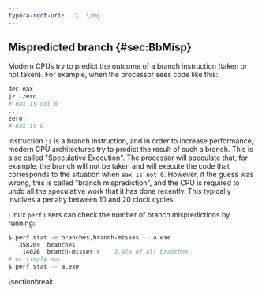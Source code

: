 ```yaml
---
typora-root-url: ..\..\img
---
```


## Mispredicted branch {#sec:BbMisp}

Modern CPUs try to predict the outcome of a branch instruction (taken or not taken). For example, when the processor sees code like this:
```bash
dec eax
jz .zero
# eax is not 0
...
zero:
# eax is 0
```

Instruction `jz` is a branch instruction, and in order to increase performance, modern CPU architectures try to predict the result of such a branch. This is also called "Speculative Execution". The processor will speculate that, for example, the branch will not be taken and will execute the code that corresponds to the situation when `eax is not 0`. However, if the guess was wrong, this is called "branch misprediction", and the CPU is required to undo all the speculative work that it has done recently. This typically involves a penalty between 10 and 20 clock cycles.

Linux `perf` users can check the number of branch mispredictions by running:
```bash
$ perf stat -e branches,branch-misses -- a.exe
   358209  branches
    14026  branch-misses #    3,92% of all branches        
# or simply do:
$ perf stat -- a.exe
```

\sectionbreak